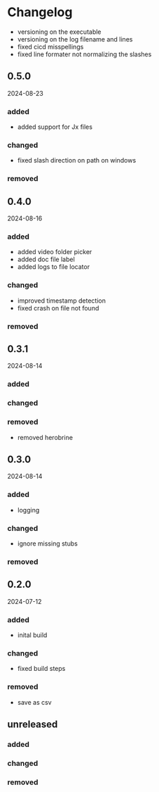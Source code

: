 # Changelog
 - versioning on the executable
 - versioning on the log filename and lines
 - fixed cicd misspellings
 - fixed line formater not normalizing the slashes
## 0.5.0
2024-08-23

### added
 - added support for Jx files
### changed
 - fixed slash direction on path on windows
### removed

## 0.4.0
2024-08-16
### added
 - added video folder picker
 - added doc file label
 - added logs to file locator
### changed
 - improved timestamp detection
 - fixed crash on file not found
### removed

## 0.3.1
2024-08-14
### added
### changed
### removed
 - removed herobrine

## 0.3.0
2024-08-14

### added
 - logging

### changed
 - ignore missing stubs

### removed

## 0.2.0
2024-07-12

### added
 - inital build

### changed
- fixed build steps
### removed
- save as csv

## unreleased

### added
### changed
### removed

